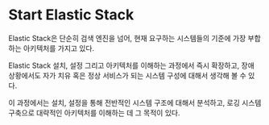 # Start Elastic Stack


Elastic Stack은 단순히 검색 엔진을 넘어, 현재 요구하는 시스템들의 기준에 가장 부합하는 아키텍처를 가지고 있다. 

Elastic Stack 설치, 설정 그리고 아키텍처를 이해하는 과정에서 즉시 확장하고, 장애 상황에서도 자가 치유 혹은 정상 서비스가 되는 시스템 구성에 대해서 생각해 볼 수 있다.

이 과정에서는 설치, 설정을 통해 전반적인 시스템 구조에 대해서 분석하고, 로깅 시스템 구축으로 대략적인 아키텍처를 이해하는 데 그 목적이 있다.

